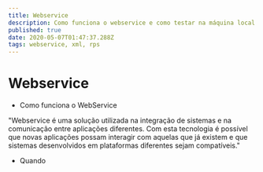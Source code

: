 ```yaml
---
title: Webservice
description: Como funciona o webservice e como testar na máquina local
published: true
date: 2020-05-07T01:47:37.288Z
tags: webservice, xml, rps
---
```


# Webservice

*  Como funciona o WebService

"Webservice é uma solução utilizada na integração de sistemas e na comunicação entre aplicações diferentes. Com esta tecnologia é possível que novas aplicações possam interagir com aquelas que já existem e que sistemas desenvolvidos em plataformas diferentes sejam compatíveis." 

- Quando 